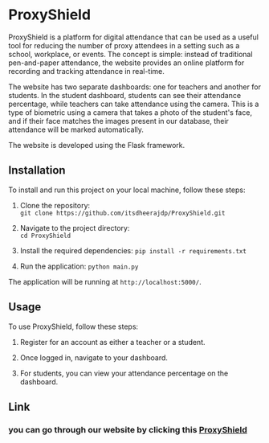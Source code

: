 # ProxyShield

ProxyShield is a platform for digital attendance that can be used as a useful tool for reducing the number of proxy attendees in a setting such as a school, workplace, or events. The concept is simple: instead of traditional pen-and-paper attendance, the website provides an online platform for recording and tracking attendance in real-time. 

The website has two separate dashboards: one for teachers and another for students. In the student dashboard, students can see their attendance percentage, while teachers can take attendance using the camera. This is a type of biometric using a camera that takes a photo of the student's face, and if their face matches the images present in our database, their attendance will be marked automatically. 

The website is developed using the Flask framework.

## Installation

To install and run this project on your local machine, follow these steps:

1. Clone the repository: <br>
```git clone https://github.com/itsdheerajdp/ProxyShield.git```

2. Navigate to the project directory:<br>
```cd ProxyShield```

3. Install the required dependencies:
```pip install -r requirements.txt```
4. Run the application:
```python main.py```

The application will be running at `http://localhost:5000/`.

## Usage

To use ProxyShield, follow these steps:

1. Register for an account as either a teacher or a student.

2. Once logged in, navigate to your dashboard.

3. For students, you can view your attendance percentage on the dashboard.




## Link
### you can go through our website by clicking this [ProxyShield](https://proxyshield.onrender.com/)

